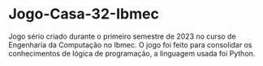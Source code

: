 # Jogo-Casa-32-Ibmec
Jogo sério criado durante o primeiro semestre de 2023 no curso de Engenharia da Computação no Ibmec. O jogo foi feito para consolidar os conhecimentos de lógica de programação, a linguagem usada foi Python.

